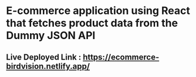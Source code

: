 # E-commerce application using React that fetches product data from the Dummy JSON API

## Live Deployed Link : https://ecommerce-birdvision.netlify.app/